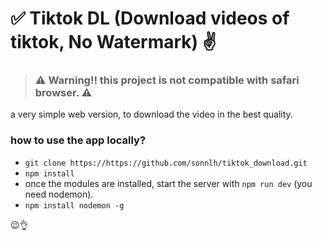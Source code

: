 # ✅ Tiktok DL (Download videos of tiktok, No Watermark) ✌️

> ### ⚠️ **Warning!!** this project is not compatible with safari browser. ⚠️

a very simple web version, to download the video in the best quality.

### how to use the app locally?
- `git clone https://https://github.com/sonnlh/tiktok_download.git`
- `npm install`
- once the modules are installed, start the server with `npm run dev` (you need nodemon).
- `npm install nodemon -g`

😉👌
